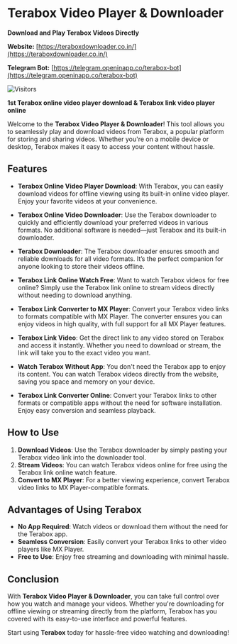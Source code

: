 # Terabox Video Player & Downloader


**Download and Play Terabox Videos Directly**

**Website:** [https://teraboxdownloader.co.in/](https://teraboxdownloader.co.in/)

**Telegram Bot:** [https://telegram.openinapp.co/terabox-bot](https://telegram.openinapp.co/terabox-bot)

![Visitors](https://api.visitorbadge.io/api/combined?path=https://github.com/TeraboxVideoPlayer/Terabox-Video-Player-Downloader&countColor=%23263759)

**1st Terabox online video player download & Terabox link video player online**

Welcome to the **Terabox Video Player & Downloader**! This tool allows you to seamlessly play and download videos from Terabox, a popular platform for storing and sharing videos. Whether you're on a mobile device or desktop, Terabox makes it easy to access your content without hassle.

## Features

- **Terabox Online Video Player Download**: With Terabox, you can easily download videos for offline viewing using its built-in online video player. Enjoy your favorite videos at your convenience.
  
- **Terabox Online Video Downloader**: Use the Terabox downloader to quickly and efficiently download your preferred videos in various formats. No additional software is needed—just Terabox and its built-in downloader.

- **Terabox Downloader**: The Terabox downloader ensures smooth and reliable downloads for all video formats. It’s the perfect companion for anyone looking to store their videos offline.

- **Terabox Link Online Watch Free**: Want to watch Terabox videos for free online? Simply use the Terabox link online to stream videos directly without needing to download anything.

- **Terabox Link Converter to MX Player**: Convert your Terabox video links to formats compatible with MX Player. The converter ensures you can enjoy videos in high quality, with full support for all MX Player features.

- **Terabox Link Video**: Get the direct link to any video stored on Terabox and access it instantly. Whether you need to download or stream, the link will take you to the exact video you want.

- **Watch Terabox Without App**: You don't need the Terabox app to enjoy its content. You can watch Terabox videos directly from the website, saving you space and memory on your device.

- **Terabox Link Converter Online**: Convert your Terabox links to other formats or compatible apps without the need for software installation. Enjoy easy conversion and seamless playback.

## How to Use

1. **Download Videos**: Use the Terabox downloader by simply pasting your Terabox video link into the downloader tool.
2. **Stream Videos**: You can watch Terabox videos online for free using the Terabox link online watch feature.
3. **Convert to MX Player**: For a better viewing experience, convert Terabox video links to MX Player-compatible formats.

## Advantages of Using Terabox

- **No App Required**: Watch videos or download them without the need for the Terabox app.
- **Seamless Conversion**: Easily convert your Terabox links to other video players like MX Player.
- **Free to Use**: Enjoy free streaming and downloading with minimal hassle.
  
## Conclusion

With **Terabox Video Player & Downloader**, you can take full control over how you watch and manage your videos. Whether you're downloading for offline viewing or streaming directly from the platform, Terabox has you covered with its easy-to-use interface and powerful features.

Start using **Terabox** today for hassle-free video watching and downloading!
